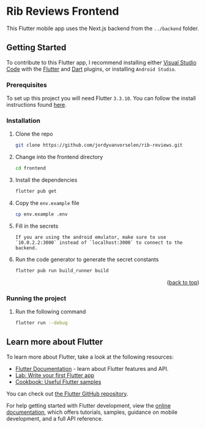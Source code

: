 # Rib Reviews Frontend

This Flutter mobile app uses the Next.js backend from the `../backend` folder.

## Getting Started

To contribute to this Flutter app, I recommend installing either [Visual Studio Code](https://code.visualstudio.com/) with the [Flutter](https://marketplace.visualstudio.com/items?itemName=Dart-Code.flutter) and [Dart](https://marketplace.visualstudio.com/items?itemName=Dart-Code.dart-code) plugins, or installing `Android Studio`.

### Prerequisites

To set up this project you will need Flutter `3.3.10`. You can follow the install instructions found [here](https://docs.flutter.dev/get-started/install).

### Installation

1. Clone the repo
   ```sh
   git clone https://github.com/jordyvanvorselen/rib-reviews.git
   ```
2. Change into the frontend directory
   ```sh
   cd frontend
   ```
3. Install the dependencies
   ```sh
   flutter pub get
   ```
4. Copy the `env.example` file
   ```sh
   cp env.example .env
   ```
5. Fill in the secrets
   ```
   If you are using the android emulator, make sure to use `10.0.2.2:3000` instead of `localhost:3000` to connect to the backend.
   ```
6. Run the code generator to generate the secret constants
   ```sh
   flutter pub run build_runner build
   ```

<p align="right">(<a href="#readme-top">back to top</a>)</p>

### Running the project

1. Run the following command
   ```sh
   flutter run --debug
   ```

<!-- ROADMAP -->

## Learn more about Flutter

To learn more about Flutter, take a look at the following resources:

- [Flutter Documentation](https://docs.flutter.dev/) - learn about Flutter features and API.
- [Lab: Write your first Flutter app](https://docs.flutter.dev/get-started/codelab)
- [Cookbook: Useful Flutter samples](https://docs.flutter.dev/cookbook)

You can check out [the Flutter GitHub repository](https://github.com/flutter/flutter).

For help getting started with Flutter development, view the
[online documentation](https://docs.flutter.dev/), which offers tutorials,
samples, guidance on mobile development, and a full API reference.
